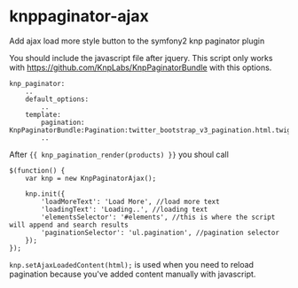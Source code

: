 # knppaginator-ajax
Add ajax load more style button to the symfony2 knp paginator plugin

You should include the javascript file after jquery. This script only works with https://github.com/KnpLabs/KnpPaginatorBundle with this options.

```
knp_paginator:
    ..
    default_options:
        ..
    template:
        pagination: KnpPaginatorBundle:Pagination:twitter_bootstrap_v3_pagination.html.twig
        ..
```
        
After `{{ knp_pagination_render(products) }}` you shoul call

```
$(function() {
    var knp = new KnpPaginatorAjax();

    knp.init({
        'loadMoreText': 'Load More', //load more text
        'loadingText': 'Loading..', //loading text
        'elementsSelector': '#elements', //this is where the script will append and search results
        'paginationSelector': 'ul.pagination', //pagination selector
    });
});
```

`knp.setAjaxLoadedContent(html);` is used when you need to reload pagination
because you've added content manually with javascript.
